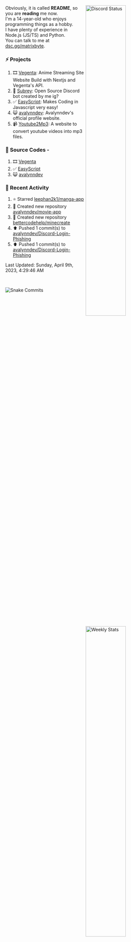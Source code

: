 <a href="https://discord.com/users/735059235141845003" target="_blank">
	<img width="50%" align="right" alt="Discord Status" src="https://lanyard.cnrad.dev/api/735059235141845003?bg=1f1f1f&borderRadius=5px">
</a>
<a href="https://wakatime.com/@Avalynn" target="_blank">
	<img width="50%" align="right" alt="Weekly Stats" src="https://github-readme-stats.vercel.app/api/wakatime?username=avalynn&border_radius=5px&theme=dark&bg_color=1f1f1f&border_color=1f1f1f&icon_color=58a6ff&show_icons=true&disable_animations=true&custom_title=All%20Stats&v=2">
</a>

<div align="left">
Obviously, it is called <b>README</b>, so you are <b>reading</b> me now.<br> 
I'm a 14-year-old who enjoys programming things as a hobby. <br>
I have plenty of experience in Node.js (JS/TS) and Python.<br>
You can talk to me at <a href="https://dsc.gg/matrixbyte">dsc.gg/matrixbyte</a>.<br>
</div>

### ⚡ Projects
1. 🎞️ [Vegenta](https://vegenta.is-an.app): Anime Streaming Site Website Build with Nextjs and Vegenta's API.
2. 🤖 [Subrey](https://github.com/uzukidev/Subrey): Open Source Discord bot created by me ig?
3. ✅ [EasyScript](https://www.npmjs.com/package/easyscriptjs): Makes Coding in Javascript very easy!
4. 😺 [avalynndev](https://avalynn.is-a-good.dev): Avalynndev's official profile website.
5. 📹 [Youtube2Mp3](https://yt2mp3.is-an.app): A website to convert youtube videos into mp3 files.

### 📄 Source Codes -
1. 🎞️ [Vegenta](https://github.com/avalynndev/vegenta)
2. ✅ [EasyScript](https://github.com/EasyScriptJS/EasyScript)
3. 😺 [avalynndev](https://github.com/uzukidev/avalynndev)

### 📄 Recent Activity

<!--RECENT_ACTIVITY:start-->
1. ⭐ Starred [leephan2k1/manga-app](https://github.com/leephan2k1/manga-app)<br>
2. 📔 Created new repository [avalynndev/movie-app](https://github.com/avalynndev/movie-app)<br>
3. 📔 Created new repository [bettercodehelp/minecreate](https://github.com/bettercodehelp/minecreate)<br>
4. ⬆️ Pushed 1 commit(s) to [avalynndev/Discord-Login-Phishing](https://github.com/avalynndev/Discord-Login-Phishing)<br>
5. ⬆️ Pushed 1 commit(s) to [avalynndev/Discord-Login-Phishing](https://github.com/avalynndev/Discord-Login-Phishing)<br>
<!--RECENT_ACTIVITY:end-->

<!--RECENT_ACTIVITY:last_update-->
Last Updated: Sunday, April 9th, 2023, 4:29:46 AM
<!--RECENT_ACTIVITY:last_update_end-->

<br />

![Snake Commits](https://raw.githubusercontent.com/avalynndev/avalynndev/9d5c530e6413dff1c81e9b888a94cd753cba477d/github-contribution-grid-snake.svg)
